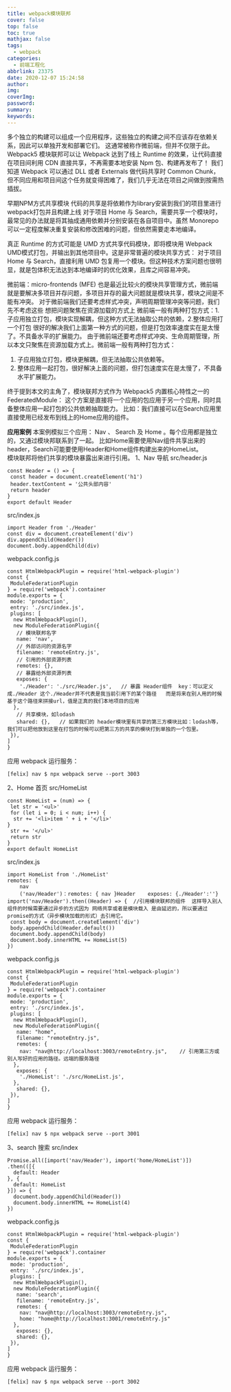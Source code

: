 ```yaml
---
title: webpack模块联邦
cover: false
top: false
toc: true
mathjax: false
tags:
  - webpack
categories:
  - 前端工程化
abbrlink: 23375
date: 2020-12-07 15:24:58
author:
img:
coverImg:
password:
summary:
keywords:
---
```

多个独立的构建可以组成一个应用程序，这些独立的构建之间不应该存在依赖关系，因此可以单独开发和部署它们。
这通常被称作微前端，但并不仅限于此。
Webpack5 模块联邦可以让 Webpack 达到了线上 Runtime 的效果，让代码直接在项目间利用 CDN 直接共享，不再需要本地安装 Npm 包、构建再发布了！
我们知道 Webpack 可以通过 DLL 或者 Externals 做代码共享时 Common Chunk，但不同应用和项目间这个任务就变得困难了，我们几乎无法在项目之间做到按需热插拔。

早期NPM方式共享模块   代码的共享是将依赖作为library安装到我们的项目里进行webpack打包并且构建上线
对于项目 Home 与 Search，需要共享一个模块时，最常见的办法就是将其抽成通用依赖并分别安装在各自项目中。虽然 Monorepo 可以一定程度解决重复安装和修改困难的问题，但依然需要走本地编译。

真正 Runtime 的方式可能是 UMD 方式共享代码模块，即将模块用 Webpack UMD模式打包，并输出到其他项目中。这是非常普遍的模块共享方式：
对于项目 Home 与 Search，直接利用 UMD 包复用一个模块。但这种技术方案问题也很明显，就是包体积无法达到本地编译时的优化效果，且库之间容易冲突。

微前端：micro-frontends (MFE) 也是最近比较火的模块共享管理方式，微前端就是要解决多项目并存问题，多项目并存的最大问题就是模块共享，模块之间是不能有冲突。  对于微前端我们还要考虑样式冲突，声明周期管理冲突等问题，我们先不考虑这些   想把问题聚焦在资源加载的方式上   微前端一般有两种打包方式：1.子应用独立打包，模块实现解耦，但这种方式无法抽取公共的依赖，2.整体应用打一个打包 很好的解决我们上面第一种方式的问题，但是打包效率速度实在是太慢了。不具备水平的扩展能力。
由于微前端还要考虑样式冲突、生命周期管理，所以本文只聚焦在资源加载方式上。微前端一般有两种打包方式：
1. 子应用独立打包，模块更解耦，但无法抽取公共依赖等。
2. 整体应用一起打包，很好解决上面的问题，但打包速度实在是太慢了，不具备水平扩展能力。


终于提到本文的主角了，模块联邦方式作为 Webpack5 内置核心特性之一的 FederatedModule：
这个方案是直接将一个应用的包应用于另一个应用，同时具备整体应用一起打包的公共依赖抽取能力。  比如：我们直接可以在Search应用里直接使用已经发布到线上的Home应用的组件。

**应用案例**
本案例模拟三个应用： Nav 、 Search 及 Home 。每个应用都是独立的，又通过模块邦联系到了一起。
比如Home需要使用Nav组件共享出来的header，Search可能要使用Header和Home组件构建出来的HomeList。\
模块联邦将他们共享的模块暴露出来进行引用。
1、Nav 导航
src/header.js
```
const Header = () => {
 const header = document.createElement('h1')
 header.textContent = '公共头部内容'
 return header
}
export default Header
```
src/index.js
```
import Header from './Header'
const div = document.createElement('div')
div.appendChild(Header())
document.body.appendChild(div)
```
webpack.config.js
```
const HtmlWebpackPlugin = require('html-webpack-plugin')
const {
 ModuleFederationPlugin
} = require('webpack').container
module.exports = {
 mode: 'production',
 entry: './src/index.js',
 plugins: [
  new HtmlWebpackPlugin(),
  new ModuleFederationPlugin({
   // 模块联邦名字
   name: 'nav',
   // 外部访问的资源名字
   filename: 'remoteEntry.js',
   // 引用的外部资源列表
   remotes: {},
   // 暴露给外部资源列表
   exposes: {
    './Header': './src/Header.js',   // 暴露 Header组件  key：可以定义成./Header 这个./Header并不代表是我当前引用下的某个路径   而是将来在别人用的时候基于这个路径来拼接url，值是正真的我们本地项目的应用
  },
   // 共享模块，如lodash
   shared: {},   // 如果我们的 header模块里有共享的第三方模块比如：lodash等，我们可以把他放到这里在打包的时候可以把第三方的共享的模块打到单独的一个包里。
 }),
]
}
```
应用 webpack 运行服务：
```
[felix] nav $ npx webpack serve --port 3003
```

2、Home 首页
src/HomeList
```
const HomeList = (num) => {
 let str = '<ul>'
 for (let i = 0; i < num; i++) {
  str += '<li>item ' + i + '</li>'
}
 str += '</ul>'
 return str
}
export default HomeList
```
src/index.js
```
import HomeList from './HomeList'
remotes: {
    nav
	('nav/Header')：remotes: { nav }Header    exposes: {./Header':''}
import('nav/Header').then((Header) => {  //引用模块联邦的组件  这样导入别人组件的时候需要通过异步的方式因为 网络共享或者是模块载入 是由延迟的，所以要通过promise的方式（异步模块加载的形式）去引用它。
 const body = document.createElement('div')
 body.appendChild(Header.default())
 document.body.appendChild(body)
 document.body.innerHTML += HomeList(5)
})
```
webpack.config.js
```
const HtmlWebpackPlugin = require('html-webpack-plugin')
const {
 ModuleFederationPlugin
} = require('webpack').container
module.exports = {
 mode: 'production',
 entry: './src/index.js',
 plugins: [
  new HtmlWebpackPlugin(),
  new ModuleFederationPlugin({
   name: "home",
   filename: "remoteEntry.js",
   remotes: {
    nav: "nav@http://localhost:3003/remoteEntry.js",    // 引用第三方或别人写好的应用的路径。远端的服务路径
  },
   exposes: {
    './HomeList': './src/HomeList.js',
  },
   shared: {},
 }),
]
}
```
应用 webpack 运行服务：
```
[felix] nav $ npx webpack serve --port 3001
```

3、search 搜索
src/index
```
Promise.all([import('nav/Header'), import('home/HomeList')])
.then(([{
  default: Header
}, {
  default: HomeList
}]) => {
  document.body.appendChild(Header())
  document.body.innerHTML += HomeList(4)
})
```
webpack.config.js
```
const HtmlWebpackPlugin = require('html-webpack-plugin')
const {
 ModuleFederationPlugin
} = require('webpack').container
module.exports = {
 mode: 'production',
 entry: './src/index.js',
 plugins: [
  new HtmlWebpackPlugin(),
  new ModuleFederationPlugin({
   name: 'search',
   filename: 'remoteEntry.js',
   remotes: {
    nav: "nav@http://localhost:3003/remoteEntry.js",
    home: "home@http://localhost:3001/remoteEntry.js"
  },
   exposes: {},
   shared: {},
 }),
]
}
```
应用 webpack 运行服务：
```
[felix] nav $ npx webpack serve --port 3002
```